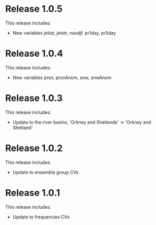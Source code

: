 # Release 1.0.5

This release includes:
* New variables jetlat, jetstr, naodjf, pr1day, pr5day

# Release 1.0.4

This release includes:
* New variables prsn, prsnAnom, snw, snwAnom


# Release 1.0.3

This release includes:
* Update to the river basins, 'Orkney and Shetlands' -> 'Orkney and Shetland'


# Release 1.0.2

This release includes:
* Update to ensemble group CVs


# Release 1.0.1

This release includes:
* Update to frequencies CVs

